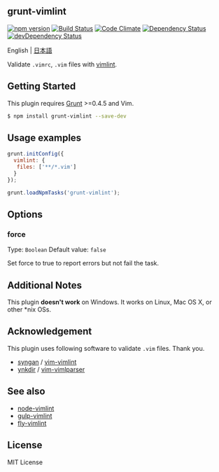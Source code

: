 grunt-vimlint
-------------

[![npm version](https://img.shields.io/npm/v/grunt-vimlint.svg?style=flat-square)](https://www.npmjs.com/package/grunt-vimlint)
[![Build Status](https://img.shields.io/travis/pine/grunt-vimlint/master.svg?style=flat-square)](https://travis-ci.org/pine/grunt-vimlint)
[![Code Climate](https://img.shields.io/codeclimate/github/pine/grunt-vimlint.svg?style=flat-square)](https://codeclimate.com/github/pine/grunt-vimlint)
[![Dependency Status](https://img.shields.io/david/pine/grunt-vimlint.svg?style=flat-square)](https://david-dm.org/pine/grunt-vimlint)
[![devDependency Status](https://img.shields.io/david/dev/pine/grunt-vimlint.svg?style=flat-square)](https://david-dm.org/pine/grunt-vimlint#info=devDependencies)

English | [日本語](README-ja.md)

Validate `.vimrc`, `.vim` files with [vimlint](https://github.com/syngan/vim-vimlint).

## Getting Started

This plugin requires [Grunt](http://gruntjs.com) >=0.4.5 and Vim.

```sh
$ npm install grunt-vimlint --save-dev
```

## Usage examples

```js
grunt.initConfig({
  vimlint: {
   files: ['**/*.vim']
  }
});

grunt.loadNpmTasks('grunt-vimlint');
```

## Options
### force

Type: `Boolean` Default value: `false`

Set force to true to report errors but not fail the task.

## Additional Notes
This plugin **doesn't work** on Windows. It works on Linux, Mac OS X, or other *nix OSs.

## Acknowledgement
This plugin uses following software to validate `.vim` files. Thank you.

 - [syngan](https://github.com/syngan) / [vim-vimlint](https://github.com/syngan/vim-vimlint)
 - [ynkdir](https://github.com/ynkdir) / [vim-vimlparser](https://github.com/ynkdir/vim-vimlparser)

## See also

 -  [node-vimlint](https://github.com/pine/node-vimlint)
 -  [gulp-vimlint](https://github.com/pine/gulp-vimlint)
 -  [fly-vimlint](https://github.com/pine/fly-vimlint)

## License
MIT License
